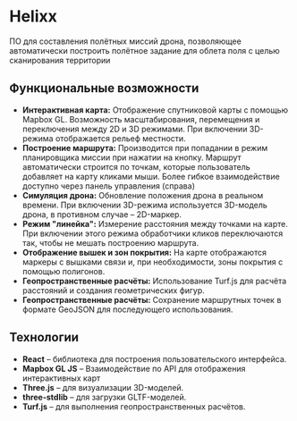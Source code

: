 # Helixx

ПО для составления полётных миссий дрона, позволяющее автоматически построить полётное задание для облета поля с целью сканирования территории


## Функциональные возможности

- **Интерактивная карта:** Отображение спутниковой карты с помощью Mapbox GL. Возможность масштабирования, перемещения и переключения между 2D и 3D режимами. При включении 3D-режима отображается рельеф местности.
- **Построение маршрута:** Производится при попадании в режим планировщика миссии при нажатии на кнопку. Маршрут автоматически строится по точкам, которые пользователь добавляет на карту кликами мыши. Более гибкое взаимодействие доступно через панель управления (справа)
- **Симуляция дрона:** Обновление положения дрона в реальном времени. При включении 3D-режима используется 3D-модель дрона, в противном случае – 2D-маркер.
- **Режим "линейка":** Измерение расстояния между точками на карте. При включении этого режима обработчики кликов переключаются так, чтобы не мешать построению маршрута.
- **Отображение вышек и зон покрытия:** На карте отображаются маркеры с вышками связи и, при необходимости, зоны покрытия с помощью полигонов.
- **Геопространственные расчёты:** Использование Turf.js для расчёта расстояний и создания геометрических фигур.
- **Геопространственные расчёты:** Сохранение маршрутных точек в формате GeoJSON для последующего использования.

## Технологии

- **React** – библиотека для построения пользовательского интерфейса.
- **Mapbox GL JS** – Взаимодействие по API для отображения интерактивных карт
- **Three.js** – для визуализации 3D-моделей.
- **three-stdlib** – для загрузки GLTF-моделей.
- **Turf.js** – для выполнения геопространственных расчётов.

